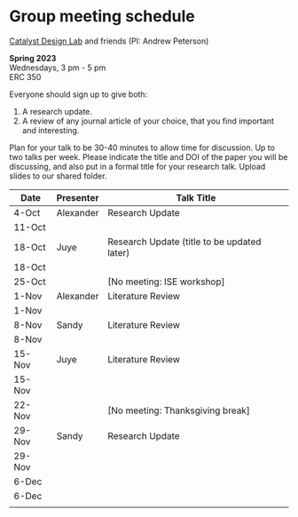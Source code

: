 # Group meeting schedule #
[Catalyst Design Lab](http://brown.edu/go/catalyst) and friends (PI: Andrew Peterson)

**Spring 2023**  
Wednesdays, 3 pm - 5 pm  
ERC 350

Everyone should sign up to give both:

1. A research update.
2. A review of any journal article of your choice, that you find important and interesting.

Plan for your talk to be 30-40 minutes to allow time for discussion. Up to two talks per week. Please indicate the title and DOI of the paper you will be discussing, and also put in a formal title for your research talk. Upload slides to our shared folder.


| Date   |   Presenter   |   Talk Title                                              |
| ------ | ------------- | --------------------------------------------------------- |
| 4-Oct  | Alexander     | Research Update                                           |
| 11-Oct |               |                                                           |
| 18-Oct | Juye          | Research Update (title to be updated later)               |
| 18-Oct |               |                                                           |
| 25-Oct |               | [No meeting: ISE workshop]                                |
| 1-Nov  | Alexander     | Literature Review                                         |
| 1-Nov  |               |                                                           |
| 8-Nov  | Sandy         | Literature Review                                         |
| 8-Nov  |               |                                                           |
| 15-Nov | Juye          | Literature Review                                         |
| 15-Nov |               |                                                           |
| 22-Nov |               | [No meeting: Thanksgiving break]                          |
| 29-Nov | Sandy         | Research Update                                           |
| 29-Nov |               |                                                           |
| 6-Dec  |               |                                                           |
| 6-Dec  |               |                                                           |
                                                     |